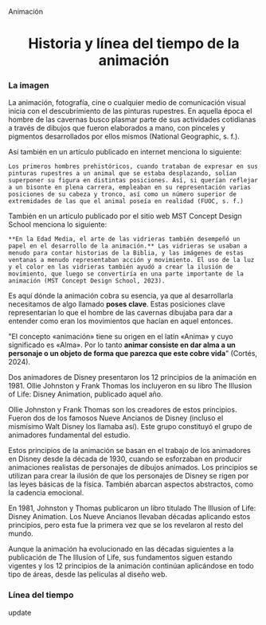 Animación

<h1 align="center">Historia y línea del tiempo de la animación</h1>

### La imagen

La animación, fotografía, cine o cualquier medio de comunicación visual inicia con el descubrimiento de las pinturas rupestres. En aquella época el hombre de las cavernas busco plasmar parte de sus actividades cotidianas a través de dibujos que fueron elaborados a mano, con pinceles y pigmentos desarrollados por ellos mismos (National Geographic, s. f.).

Así también en un artículo publicado en internet menciona lo siguiente:

	Los primeros hombres prehistóricos, cuando trataban de expresar en sus pinturas rupestres a un animal que se estaba desplazando, solían superponer su figura en distintas posiciones. Así, si querían reflejar a un bisonte en plena carrera, empleaban en su representación varias posiciones de su cabeza y tronco, así como un número superior de extremidades de las que el animal poseía en realidad (FUOC, s. f.)

También en un artículo publicado por el sitio web MST Concept Design School menciona lo siguiente:

	**En la Edad Media, el arte de las vidrieras también desempeñó un papel en el desarrollo de la animación.** Las vidrieras se usaban a menudo para contar historias de la Biblia, y las imágenes de estas ventanas a menudo representaban acción y movimiento. El uso de la luz y el color en las vidrieras también ayudó a crear la ilusión de movimiento, que luego se convertiría en una parte importante de la animación (MST Concept Design School, 2023).

Es aquí dónde la animación cobra su esencia, ya que al desarrollarla necesitamos de algo llamado **poses clave**. Estas posiciones clave representarían lo que el hombre de las cavernas dibujaba para dar a entender como eran los movimientos que hacían en aquel entonces.

"El concepto «animación» tiene su origen en el latín «Anima» y cuyo significado es «Alma». Por lo tanto **animar consiste en dar alma a un personaje o un objeto de forma que parezca que este cobre vida**" (Cortés, 2024).

Dos animadores de Disney presentaron los 12 principios de la animación en 1981. Ollie Johnston y Frank Thomas los incluyeron en su libro The Illusion of Life: Disney Animation, publicado aquel año.

Ollie Johnston y Frank Thomas son los creadores de estos principios. Fueron dos de los famosos Nueve Ancianos de Disney (incluso el mismísimo Walt Disney los llamaba así). Este grupo constituyó el grupo de animadores fundamental del estudio.

Estos principios de la animación se basan en el trabajo de los animadores en Disney desde la década de 1930, cuando se esforzaban en producir animaciones realistas de personajes de dibujos animados. Los principios se utilizan para crear la ilusión de que los personajes de Disney se rigen por las leyes básicas de la física. También abarcan aspectos abstractos, como la cadencia emocional.

En 1981, Johnston y Thomas publicaron un libro titulado The Illusion of Life: Disney Animation. Los Nueve Ancianos llevaban décadas aplicando estos principios, pero esta fue la primera vez que se los revelaron al resto del mundo.

Aunque la animación ha evolucionado en las décadas siguientes a la publicación de The Illusion of Life, sus fundamentos siguen estando vigentes y los 12 principios de la animación continúan aplicándose en todo tipo de áreas, desde las películas al diseño web.
### Línea del tiempo
update